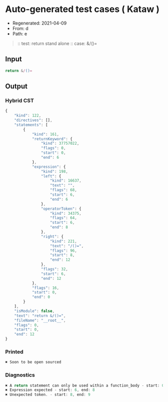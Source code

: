 # Auto-generated test cases ( Kataw )
- Regenerated: 2021-04-09
- From: d
- Path: e
> :: test: return stand alone
> :: case: &/()=
## Input

`````js
return &/()=
`````

## Output

### Hybrid CST

```javascript
{
    "kind": 122,
    "directives": [],
    "statements": [
        {
            "kind": 161,
            "returnKeyword": {
                "kind": 37757022,
                "flags": 0,
                "start": 0,
                "end": 6
            },
            "expression": {
                "kind": 198,
                "left": {
                    "kind": 16637,
                    "text": "",
                    "flags": 68,
                    "start": 6,
                    "end": 6
                },
                "operatorToken": {
                    "kind": 34375,
                    "flags": 64,
                    "start": 6,
                    "end": 8
                },
                "right": {
                    "kind": 221,
                    "text": "/()=",
                    "flags": 96,
                    "start": 8,
                    "end": 12
                },
                "flags": 32,
                "start": 6,
                "end": 12
            },
            "flags": 16,
            "start": 0,
            "end": 0
        }
    ],
    "isModule": false,
    "text": "return &/()=",
    "fileName": "__root__",
    "flags": 0,
    "start": 0,
    "end": 12
}
```

### Printed

```javascript
✖ Soon to be open sourced
```

### Diagnostics

```javascript
✖ A return statement can only be used within a function_body - start: 0, end: 6
✖ Expression expected - start: 6, end: 8
✖ Unexpected token. - start: 8, end: 9

```

